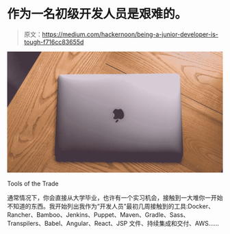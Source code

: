 # 作为一名初级开发人员是艰难的。

> 原文：<https://medium.com/hackernoon/being-a-junior-developer-is-tough-f716cc83655d>

![](img/3714ddfbef8b039c595e7f51a6650c52.png)

Tools of the Trade

通常情况下，你会直接从大学毕业，也许有一个实习机会，接触到一大堆你一开始不知道的东西。我开始列出我作为“开发人员”最初几周接触到的工具:Docker、Rancher、Bamboo、Jenkins、Puppet、Maven、Gradle、Sass、Transpilers、Babel、Angular、React、JSP 文件、持续集成和交付、AWS……
